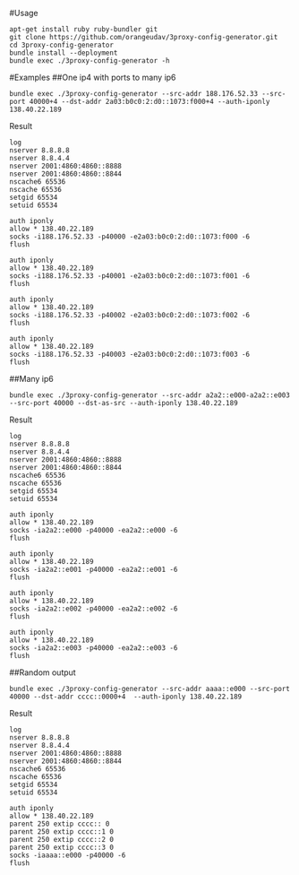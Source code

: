 #Usage

    apt-get install ruby ruby-bundler git
    git clone https://github.com/orangeudav/3proxy-config-generator.git
    cd 3proxy-config-generator
    bundle install --deployment
    bundle exec ./3proxy-config-generator -h
    
#Examples
##One ip4 with ports to many ip6

    bundle exec ./3proxy-config-generator --src-addr 188.176.52.33 --src-port 40000+4 --dst-addr 2a03:b0c0:2:d0::1073:f000+4 --auth-iponly 138.40.22.189   

Result

    log
    nserver 8.8.8.8
    nserver 8.8.4.4
    nserver 2001:4860:4860::8888
    nserver 2001:4860:4860::8844
    nscache6 65536
    nscache 65536
    setgid 65534
    setuid 65534
    
    auth iponly
    allow * 138.40.22.189
    socks -i188.176.52.33 -p40000 -e2a03:b0c0:2:d0::1073:f000 -6
    flush
    
    auth iponly
    allow * 138.40.22.189
    socks -i188.176.52.33 -p40001 -e2a03:b0c0:2:d0::1073:f001 -6
    flush
    
    auth iponly
    allow * 138.40.22.189
    socks -i188.176.52.33 -p40002 -e2a03:b0c0:2:d0::1073:f002 -6
    flush
    
    auth iponly
    allow * 138.40.22.189
    socks -i188.176.52.33 -p40003 -e2a03:b0c0:2:d0::1073:f003 -6
    flush
    
##Many ip6
    
    bundle exec ./3proxy-config-generator --src-addr a2a2::e000-a2a2::e003 --src-port 40000 --dst-as-src --auth-iponly 138.40.22.189

Result
    
    log
    nserver 8.8.8.8
    nserver 8.8.4.4
    nserver 2001:4860:4860::8888
    nserver 2001:4860:4860::8844
    nscache6 65536
    nscache 65536
    setgid 65534
    setuid 65534
    
    auth iponly
    allow * 138.40.22.189
    socks -ia2a2::e000 -p40000 -ea2a2::e000 -6
    flush
    
    auth iponly
    allow * 138.40.22.189
    socks -ia2a2::e001 -p40000 -ea2a2::e001 -6
    flush
    
    auth iponly
    allow * 138.40.22.189
    socks -ia2a2::e002 -p40000 -ea2a2::e002 -6
    flush
    
    auth iponly
    allow * 138.40.22.189
    socks -ia2a2::e003 -p40000 -ea2a2::e003 -6
    flush

##Random output

    bundle exec ./3proxy-config-generator --src-addr aaaa::e000 --src-port 40000 --dst-addr cccc::0000+4  --auth-iponly 138.40.22.189
    
Result

    log
    nserver 8.8.8.8
    nserver 8.8.4.4
    nserver 2001:4860:4860::8888
    nserver 2001:4860:4860::8844
    nscache6 65536
    nscache 65536
    setgid 65534
    setuid 65534
    
    auth iponly
    allow * 138.40.22.189
    parent 250 extip cccc:: 0
    parent 250 extip cccc::1 0
    parent 250 extip cccc::2 0
    parent 250 extip cccc::3 0
    socks -iaaaa::e000 -p40000 -6
    flush
